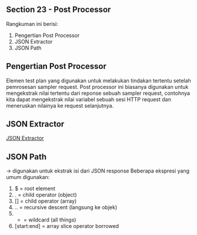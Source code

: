 ## Section 23 - Post Processor
Rangkuman ini berisi:
1. Pengertian Post Processor
2. JSON Extractor
3. JSON Path

## Pengertian Post Processor
Elemen test plan yang digunakan untuk melakukan tindakan tertentu setelah pemrosesan sampler request. Post processor ini biasanya digunakan untuk mengekstrak nilai tertentu dari reponse sebuah sampler request, contohnya kita dapat mengekstrak nilai variabel sebuah sesi HTTP request dan meneruskan nilainya ke request selanjutnya.

## JSON Extractor
[JSON Extractor](https://jsonpath.com/)

## JSON Path
-> digunakan untuk ekstrak isi dari JSON response
Beberapa ekspresi yang umum digunakan:
1. $ = root element
2. . = child operator (object)
3. [] = child operator (array)
4. .. = recursive descent (langsung ke objek)
5. * = wildcard (all things)
6. [start:end] = array slice operator borrowed